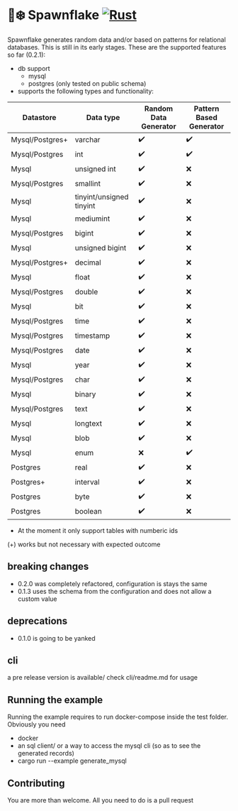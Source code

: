 # 🐙❄️ Spawnflake [![Rust](https://github.com/elasticrash/spawnflake/actions/workflows/rust.yml/badge.svg)](https://github.com/elasticrash/spawnflake/actions/workflows/rust.yml)

Spawnflake generates random data and/or based on patterns for relational databases. This is still in its early stages. These are the supported features so far (0.2.1):
* db support
    - mysql
    - postgres (only tested on public schema)
* supports the following types and functionality:

| Datastore      | Data type | Random Data Generator | Pattern Based Generator |
| ----------- | ----------- |----------- | ----------- |
| Mysql/Postgres+      | varchar       | ✔️      | ✔️       |
| Mysql/Postgres   | int        | ✔️      | ✔️       |
| Mysql   | unsigned int        | ✔️      | ❌       |
| Mysql/Postgres   | smallint        | ✔️      | ❌       |
| Mysql   | tinyint/unsigned tinyint        | ✔️      | ❌       |
| Mysql   | mediumint        | ✔️      | ❌       |
| Mysql/Postgres   | bigint       | ✔️      | ❌       |
| Mysql   | unsigned bigint        | ✔️      | ❌       |
| Mysql/Postgres+   | decimal        | ✔️      | ❌       |
| Mysql   | float        | ✔️      | ❌       |
| Mysql/Postgres   | double        | ✔️      | ❌       |
| Mysql   | bit        | ✔️      | ❌       |
| Mysql/Postgres   | time        | ✔️      | ❌       |
| Mysql/Postgres   | timestamp        | ✔️      | ❌       |
| Mysql/Postgres   | date        | ✔️      | ❌       |
| Mysql   | year        | ✔️      | ❌       |
| Mysql/Postgres   | char        | ✔️      | ❌       |
| Mysql   | binary        | ✔️      | ❌       |
| Mysql/Postgres   | text        | ✔️      | ❌       |
| Mysql   | longtext        | ✔️      | ❌       |
| Mysql   | blob        | ✔️      | ❌       |
| Mysql   | enum        | ❌      | ✔️       |
| Postgres   | real        | ✔️      | ❌       |
| Postgres+  | interval        | ✔️      | ❌       |
| Postgres  | byte        | ✔️      | ❌       |
| Postgres  | boolean        | ✔️      | ❌       |

* At the moment it only support tables with numberic ids

(+) works but not necessary with expected outcome
## breaking changes
* 0.2.0 was completely refactored, configuration is stays the same
* 0.1.3 uses the schema from the configuration and does not allow a custom value

## deprecations
* 0.1.0 is going to be yanked

## cli 
a pre release version is available/ check cli/readme.md for usage

## Running the example
Running the example requires to run docker-compose inside the test folder. Obviously you need
* docker
* an sql client/ or a way to access the mysql cli (so as to see the generated records)
* cargo run --example generate_mysql

## Contributing

You are more than welcome. All you need to do is a pull request
